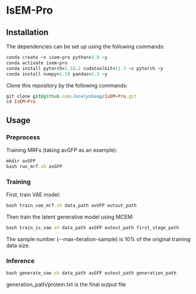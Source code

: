 <h1>IsEM-Pro</h1>


<h2>Installation</h2>
The dependencies can be set up using the following commands:

```ruby
conda create -n isem-pro python=3.8 -y 
conda activate isem-pro 
conda install pytorch=1.10.2 cudatoolkit=11.3 -c pytorch -y 
conda install numpy=1.19 pandas=1.3 -y 
```

Clone this repository by the following commands:
```ruby
git clone git@github.com:JocelynSong/IsEM-Pro.git
cd IsEM-Pro
```

<h2>Usage</h2>
<h3>Preprocess</h3>
Training MRFs (taking avGFP as an example):

```ruby
mkdir avGFP
bash run_mrf.sh avGFP
```

<h3>Training</h3>
First, train VAE model:

```ruby
bash train_vae_mrf.sh data_path avGFP outout_path
```

Then train the latent generative model using MCEM:

```ruby
bash train_is_vae.sh data_path avGFP outout_path first_stage_path
```
The sample number (--max-iteration-sample) is 10% of the original training data size.


<h3>Inference</h3>

```ruby
bash generate_vae.sh data_path avGFP outout_path generation_path
```

generation_path/protein.txt is the final output file